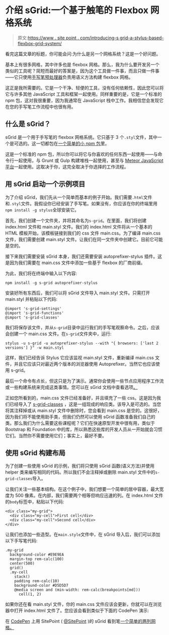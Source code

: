 # 介绍 sGrid:一个基于触笔的 Flexbox 网格系统

> 原文:[https://www . site point . com/introducing-s grid-a-stylus-based-flexbox-grid-system/](https://www.sitepoint.com/introducing-sgrid-a-stylus-based-flexbox-grid-system/)

看完这篇文章的标题，你可能会问:为什么是另一个网格系统？这是一个好问题。

基本上有很多网格，其中许多也是 flexbox 网格。那么，我为什么要开发另一个类似的工具呢？简短而最好的答案是，因为这个工具做一件事，而且只做一件事——它只使用[手写笔预处理器](https://learnboost.github.io/stylus/)负责用语义方法构建 flexbox 网格。

这正是我所需要的。它是一个干净、轻便的工具，没有任何依赖性，因此您可以将它与许多其他 JavaScript 工具和框架一起使用。同样重要的是，它是一个标准的 npm 包，这对我很重要，因为我通常在 JavaScript 栈中工作。我相信您会发现它在您的手写笔工作流程中也很有用。

## 什么是 sGrid？

sGrid 是一个用于手写笔的 flexbox 网格系统。它只基于 3 个`.styl`文件，其中一个是可选的。这一切都包在[一个简单的小 npm 包](https://www.npmjs.com/package/s-grid)里。

这是一个标准的 npm 包，所以你可以将它与你喜欢的任何东西一起使用——与命令行一起使用，与 Grunt 或 Gulp 构建堆栈一起使用，甚至与 [Meteor JavaScript 平台](https://www.meteor.com/)一起使用。这取决于你，这完全取决于你选择的工作流程。

## 用 sGrid 启动一个示例项目

为了介绍 sGrid，我们先从一个简单而基本的例子开始。我们需要`.html`文件和`.styl`文件。我假设你已经安装了手写笔。如果没有，你应该在你的终端里用`npm install -g stylus`全球安装它。

首先，我们创建一个文件夹，并将其命名为`s-grid`。在里面，我们将创建 index.html 文件和 main.styl 文件。我们的 index.html 文件将从一个基本的 HTML 模板开始，该模板链接到我们的 css 文件 main.css。为了编译 main.css 文件，我们需要创建 main.styl 文件。让我们在同一文件夹中创建它。目前它可能是空的。

接下来我们需要安装 sGrid 本身，我们还需要安装 autoprefixer-stylus 插件。这是因为我们需要在 main.css 文件中添加一些基于 flexbox 的厂商前缀。

为此，我们将在终端中输入以下内容:

```
npm install -g s-grid autoprefixer-stylus
```

安装好所有东西后，我们可以将 sGrid 文件导入 main.styl 文件。只需打开 main.styl 并粘贴以下代码:

```
@import 's-grid-settings'
@import 's-grid-functions'
@import 's-grid-classes'
```

我们将保存该文件，并从`s-grid`目录中运行我们的手写笔观察命令。之后，应该会创建一个 main.css 文件。在`s-grid`文件夹中，运行:

```
stylus -u s-grid -u autoprefixer-stylus --with "{ browsers: ['last 2 versions'] }" -w main.styl
```

这样，我们已经告诉 Stylus 它应该监视 main.styl 文件，重新编译 main.css 文件，并且它应该只对最近两个版本的浏览器使用 Autoprefixer。当然它也应该使用 s-grid。

最后一个命令有点长，但这只是为了演示。通常你会使用一些节点应用程序工作流或一些构建系统来完成这类事情。您可以在 sGrid 文档中查看选项[。](http://stylusgrid.com/getting-started.html)

正如您所看到的，main.css 文件已经准备好，并且填充了一些 css。这是因为我们已经导入了 [s-grid-classes](https://github.com/juliancwirko/s-grid/blob/master/s-grid-classes.styl) ，这是一组现成的响应类。该导入是可选的。当您将其注释掉或从 main.styl 文件中删除时，您会看到 main.css 是空的。这很好，因为我们将不能使用助手类，但我们仍然可以使用 sGrid 函数准备我们自己的类。那么我们为什么需要这些课程呢？它们在快速原型开发中很有用，类似于 Bootstrap 和 Foundation 中的库，所以熟悉这些库的开发人员从一开始就会习惯它们。当然你不需要使用它们；事实上，最好不要。

## 使用 sGrid 构建布局

为了创建一些使用 sGrid 的示例，我们将只使用 sGrid 函数(语义方法)并使用 helper 类来编写相同的代码。所以我们不会注释掉或删除 main.styl 文件中的`s-grid-classes`导入。

让我们关注一些基本结构。在这个例子中，我们想要一个简单的居中容器，最大宽度为 500 像素。在内部，我们需要两个相等但响应迅速的列。在 index.html 文件的`body`标签中，粘贴以下代码:

```
<div class="my-grid">
  <div class="my-cell">First cell</div>
  <div class="my-cell">Second cell</div>
</div>
```

让我们也添加一些造型。在`main.style`文件中，在 sGrid 导入后，我们可以添加以下手写笔代码:

```
.my-grid
  background-color #E9E9EA
  margin-top rem-calc(100)
  center(500)
  grid()
  .my-cell
    stack()
    padding rem-calc(10)
    background-color #D5D5D7
    @media screen and (min-width: rem-calc(breakpoints[md]))
      cell(1, 2)
```

如果你还在看 main.styl 文件，你的 main.css 文件应该会更新，你就可以在浏览器中打开 index.html 文件了。您应该会看到类似于下面的 CodePen 演示:

在 [CodePen](http://codepen.io) 上用 SitePoint ( [@SitePoint](http://codepen.io/SitePoint) )的 sGrid 看到笔[一个简单的两列网格。](http://codepen.io/SitePoint/pen/qOeaae/)
